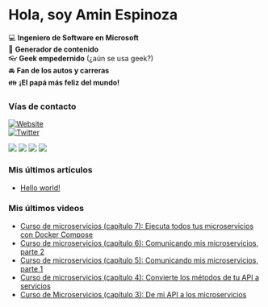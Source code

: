 # Hola, soy Amin Espinoza

:computer: **Ingeniero de Software en Microsoft**  
:pencil: **Generador de contenido**  
:eyeglasses: **Geek empedernido** (¿aún se usa geek?)  
:oncoming_automobile: **Fan de los autos y carreras**  
:family: **¡El papá más feliz del mundo!**

### Vías de contacto

[![Website](https://img.shields.io/badge/aminespinoza.com-up-green?style=for-the-badge)][website]  
[![Twitter](https://img.shields.io/twitter/follow/aminespinoza?color=blue&label=s%C3%ADgueme%20en%20Twitter&style=for-the-badge)][twitter]

[<img src="https://img.icons8.com/doodle/48/000000/youtube--v1.png"/>][youtube]
[<img src="https://img.icons8.com/doodle/48/000000/linkedin--v2.png"/>][linkedin]
[<img src="https://img.icons8.com/doodle/48/000000/instagram-new.png"/>][instagram]
[<img src="https://img.icons8.com/doodle/48/000000/facebook-circled.png"/>][facebook]

### Mis últimos artículos
<!-- BLOG-POST-LIST:START -->
- [Hello world!](http://aminespinoza.com/2023/11/21/hello-world/)
<!-- BLOG-POST-LIST:END -->

### Mis últimos videos
<!-- YOUTUBE:START -->
- [Curso de microservicios &lpar;capítulo 7&rpar;: Ejecuta todos tus microservicios con Docker Compose](https://www.youtube.com/watch?v=D20YlUm_5_I)
- [Curso de microservicios &lpar;capítulo 6&rpar;: Comunicando mis microservicios, parte 2](https://www.youtube.com/watch?v=hHxH25g_s1c)
- [Curso de microservicios &lpar;capítulo 5&rpar;: Comunicando mis microservicios, parte 1](https://www.youtube.com/watch?v=NosvtzxYj3A)
- [Curso de microservicios &lpar;capítulo 4&rpar;: Convierte los métodos de tu API a servicios](https://www.youtube.com/watch?v=mxQS5o6HVrk)
- [Curso de Microservicios &lpar;capítulo 3&rpar;: De mi API a los microservicios](https://www.youtube.com/watch?v=o1t-53TSSaA)
<!-- YOUTUBE:END -->

[website]: https://aminespinoza.com/
[twitter]: https://twitter.com/aminespinoza
[youtube]: https://www.youtube.com/c/AminEspinoza
[linkedin]: https://www.linkedin.com/in/amin-espinoza-71b24661/
[instagram]: https://www.instagram.com/aminespinoza10/
[facebook]: https://www.facebook.com/aminespinoza

